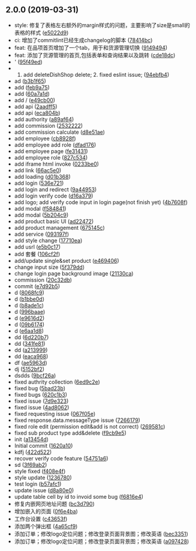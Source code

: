 ## 2.0.0 (2019-03-31)

* style: 修复了表格左右额外的margin样式的问题，主要影响了size是small的表格的样式 ([e5022d9](https://github.com/copperdale/meiye/commit/e5022d9))
* ci: 增加了commitlint已经生成changelog的脚本 ([78414bc](https://github.com/copperdale/meiye/commit/78414bc))
* feat: 在品项首页增加了一个tab，用于和货源管理切换 ([9149494](https://github.com/copperdale/meiye/commit/9149494))
* feat: 添加了货源管理的首页,包括表单和查询结果以及跳转 ([cde18dc](https://github.com/copperdale/meiye/commit/cde18dc))
* ' ([95f49ed](https://github.com/copperdale/meiye/commit/95f49ed))
* 1. add deleteDishShop delete; 2. fixed eslint issue; ([94ebfb4](https://github.com/copperdale/meiye/commit/94ebfb4))
* ad ([b3b1f65](https://github.com/copperdale/meiye/commit/b3b1f65))
* add ([feb9a75](https://github.com/copperdale/meiye/commit/feb9a75))
* add ([60a7a1d](https://github.com/copperdale/meiye/commit/60a7a1d))
* add / ([e49cb00](https://github.com/copperdale/meiye/commit/e49cb00))
* add api ([2aadff5](https://github.com/copperdale/meiye/commit/2aadff5))
* add api ([eca804b](https://github.com/copperdale/meiye/commit/eca804b))
* add authority ([a89af64](https://github.com/copperdale/meiye/commit/a89af64))
* add commission ([2532222](https://github.com/copperdale/meiye/commit/2532222))
* add commission calculate ([d8e51ae](https://github.com/copperdale/meiye/commit/d8e51ae))
* add employee ([cb8928f](https://github.com/copperdale/meiye/commit/cb8928f))
* add employee add role ([dfad176](https://github.com/copperdale/meiye/commit/dfad176))
* add employee page ([fe31431](https://github.com/copperdale/meiye/commit/fe31431))
* add employee role ([827c534](https://github.com/copperdale/meiye/commit/827c534))
* add iframe html invoke ([0233be0](https://github.com/copperdale/meiye/commit/0233be0))
* add link ([66ac5e0](https://github.com/copperdale/meiye/commit/66ac5e0))
* add loading ([d01b368](https://github.com/copperdale/meiye/commit/d01b368))
* add login ([536e721](https://github.com/copperdale/meiye/commit/536e721))
* add login and redirect ([9a44953](https://github.com/copperdale/meiye/commit/9a44953))
* add login verify code ([d16a379](https://github.com/copperdale/meiye/commit/d16a379))
* add logo; add verify code input in login page(not finish yet) ([4b7608f](https://github.com/copperdale/meiye/commit/4b7608f))
* add modal ([f584841](https://github.com/copperdale/meiye/commit/f584841))
* add modal ([5b204c9](https://github.com/copperdale/meiye/commit/5b204c9))
* add product basic UI ([ad22472](https://github.com/copperdale/meiye/commit/ad22472))
* add product management ([675145c](https://github.com/copperdale/meiye/commit/675145c))
* add service ([093197f](https://github.com/copperdale/meiye/commit/093197f))
* add style change ([17710ea](https://github.com/copperdale/meiye/commit/17710ea))
* add usrl ([e5b0c17](https://github.com/copperdale/meiye/commit/e5b0c17))
* add 套餐 ([106cf2f](https://github.com/copperdale/meiye/commit/106cf2f))
* add/update single&set product ([e469406](https://github.com/copperdale/meiye/commit/e469406))
* change input size ([5f379dd](https://github.com/copperdale/meiye/commit/5f379dd))
* change login page background image ([21130ca](https://github.com/copperdale/meiye/commit/21130ca))
* commission ([20c32db](https://github.com/copperdale/meiye/commit/20c32db))
* commit ([e7d92b5](https://github.com/copperdale/meiye/commit/e7d92b5))
* d ([8068fc9](https://github.com/copperdale/meiye/commit/8068fc9))
* d ([b1bbe0d](https://github.com/copperdale/meiye/commit/b1bbe0d))
* d ([b8ade1c](https://github.com/copperdale/meiye/commit/b8ade1c))
* d ([996baae](https://github.com/copperdale/meiye/commit/996baae))
* d ([e9616d2](https://github.com/copperdale/meiye/commit/e9616d2))
* d ([09b6174](https://github.com/copperdale/meiye/commit/09b6174))
* d ([e6aa1d8](https://github.com/copperdale/meiye/commit/e6aa1d8))
* dd ([6d220b7](https://github.com/copperdale/meiye/commit/6d220b7))
* dd ([341fe81](https://github.com/copperdale/meiye/commit/341fe81))
* dd ([a213999](https://github.com/copperdale/meiye/commit/a213999))
* dd ([eaca968](https://github.com/copperdale/meiye/commit/eaca968))
* df ([ae5963d](https://github.com/copperdale/meiye/commit/ae5963d))
* dj ([5152bf2](https://github.com/copperdale/meiye/commit/5152bf2))
* dsdds ([9bcf26a](https://github.com/copperdale/meiye/commit/9bcf26a))
* fixed authrity collection ([6ed9c2e](https://github.com/copperdale/meiye/commit/6ed9c2e))
* fixed bug ([5bad23b](https://github.com/copperdale/meiye/commit/5bad23b))
* fixed bugs ([620c1b3](https://github.com/copperdale/meiye/commit/620c1b3))
* fixed issue ([7d9e323](https://github.com/copperdale/meiye/commit/7d9e323))
* fixed issue ([4ad8062](https://github.com/copperdale/meiye/commit/4ad8062))
* fixed requesting issue ([067f05e](https://github.com/copperdale/meiye/commit/067f05e))
* fixed response.data.messageType issue ([7266179](https://github.com/copperdale/meiye/commit/7266179))
* fixed role edit (permission edit&add is not correct) ([269581c](https://github.com/copperdale/meiye/commit/269581c))
* fixed sub product type add&delete ([f9cb9e5](https://github.com/copperdale/meiye/commit/f9cb9e5))
* init ([a13454d](https://github.com/copperdale/meiye/commit/a13454d))
* Initial commit ([1620a10](https://github.com/copperdale/meiye/commit/1620a10))
* kdfj ([422d522](https://github.com/copperdale/meiye/commit/422d522))
* recover verify code feature ([54751a6](https://github.com/copperdale/meiye/commit/54751a6))
* sd ([3f69ab2](https://github.com/copperdale/meiye/commit/3f69ab2))
* style fixed ([f408e4f](https://github.com/copperdale/meiye/commit/f408e4f))
* style update ([1236780](https://github.com/copperdale/meiye/commit/1236780))
* test login ([b57afc1](https://github.com/copperdale/meiye/commit/b57afc1))
* update issue ([d8a80e0](https://github.com/copperdale/meiye/commit/d8a80e0))
* update table cell by id to invoid some bug ([f6816e4](https://github.com/copperdale/meiye/commit/f6816e4))
* 修复内嵌网页地址问题 ([bc3d790](https://github.com/copperdale/meiye/commit/bc3d790))
* 增加嵌入的页面 ([0f6e4ba](https://github.com/copperdale/meiye/commit/0f6e4ba))
* 工作台设置 ([c43653f](https://github.com/copperdale/meiye/commit/c43653f))
* 添加两个弹出框 ([4a65cf9](https://github.com/copperdale/meiye/commit/4a65cf9))
* 添加订单；修改logo定位问题；修改登录页面背景图；修改英语 ([bec3351](https://github.com/copperdale/meiye/commit/bec3351))
* 添加订单；修改logo定位问题；修改登录页面背景图；修改英语 ([a097428](https://github.com/copperdale/meiye/commit/a097428))



